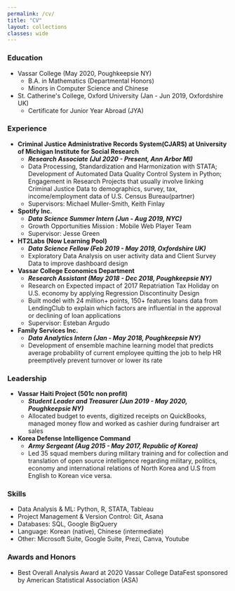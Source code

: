 ```yaml
---
permalink: /cv/
title: "CV"
layout: collections
classes: wide
---
```


### Education 
- Vassar College (May 2020, Poughkeepsie NY)
  - B.A. in Mathematics (Departmental Honors)
  - Minors in Computer Science and Chinese
- St. Catherine's College, Oxford University (Jan - Jun 2019, Oxfordshire UK)
  - Certificate for Junior Year Abroad (JYA) 

### Experience
- **Criminal Justice Administrative Records System(CJARS) at University of Michigan Institute for Social Research**
  - ***Research Associate (Jul 2020 - Present, Ann Arbor MI)***
  - Data Processing, Standardization and Harmonization with STATA; Development of Automated Data Quality Control System in Python; Engagement in Research Projects that usually involve linking Criminal Justice Data to demographics, survey, tax, income/employment data of U.S. Census Bureau(partner)   
  - Supervisors: Michael Muller-Smith, Keith Finlay
- **Spotify Inc.**
  - ***Data Science Summer Intern (Jun - Aug 2019, NYC)***
  - Growth Opportunities Mission : Mobile Web Player Team
  - Supervisor: Jesse Green
- **HT2Labs (Now Learning Pool)**
  - ***Data Science Fellow (Feb 2019 - May 2019, Oxfordshire UK)***
  - Exploratory Data Analysis on user activity data and Client Survey Data to improve dashboard design
- **Vassar College Economics Department**
  - ***Research Assistant (May 2018 - Dec 2018, Poughkeepsie NY)***
  - Research on Expected impact of 2017 Repatriation Tax Holiday on U.S. economy by applying Regression Discontinuity Design
  - Built model with 24 million+ points, 150+ features loans data from LendingClub to explain which factors are influential in the approval or declining of loan applications
  - Supervisor: Esteban Argudo
- **Family Services Inc.**
  - ***Data Analytics Intern (Jan - May 2018, Poughkeepsie NY)*** 
  - Development of ensemble machine learning model that predicts average probability of current employee quitting the job to help HR preemptively prevent turnover or lower its rate

### Leadership
- **Vassar Haiti Project (501c non profit)**
  - ***Student Leader and Treasurer (Jun 2019 - May 2020, Poughkeepsie NY)***
  - Allocated budget to events, digitized receipts on QuickBooks, managed money flow and worked as cashier during fundraiser art sales
- **Korea Defense Intelligence Command**
  - ***Army Sergeant (Aug 2015 - May 2017, Republic of Korea)***
  - Led 35 squad members during military training and for collection and translation of open source intelligence regarding military, politics, economy and international relations of North Korea and U.S from English to Korean vice versa. 

### Skills
- Data Analysis & ML: Python, R, STATA, Tableau                
- Project Management & Version Control: Git, Asana
- Databases: SQL, Google BigQuery                		   
- Language: Korean (native), Chinese (intermediate) 	           
- Other: Microsoft Suite, Google Suite, Prezi, Canva, Youtube

### Awards and Honors
- Best Overall Analysis Award at 2020 Vassar College DataFest sponsored by American Statistical Association (ASA)

